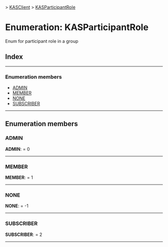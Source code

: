 [](../README.md) > [KASClient](../modules/kasclient.md) > [KASParticipantRole](../enums/kasclient.kasparticipantrole.md)

# Enumeration: KASParticipantRole

Enum for participant role in a group

## Index

---

### Enumeration members

* [ADMIN](kasclient.kasparticipantrole.md#admin)
* [MEMBER](kasclient.kasparticipantrole.md#member)
* [NONE](kasclient.kasparticipantrole.md#none)
* [SUBSCRIBER](kasclient.kasparticipantrole.md#subscriber)

---

## Enumeration members

<a id="admin"></a>

###  ADMIN

**ADMIN**:  = 0

___
<a id="member"></a>

###  MEMBER

**MEMBER**:  = 1

___
<a id="none"></a>

###  NONE

**NONE**:  =  -1

___
<a id="subscriber"></a>

###  SUBSCRIBER

**SUBSCRIBER**:  = 2

___

